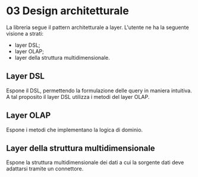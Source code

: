 # 03 Design architetturale

La libreria segue il pattern architetturale a layer. L'utente ne ha la seguente visione a strati:
- layer DSL;
- layer OLAP;
- layer della struttura multidimensionale.

## Layer DSL

Espone il DSL, permettendo la formulazione delle query in maniera intuitiva.
A tal proposito il layer DSL utilizza i metodi del layer OLAP.

## Layer OLAP

Espone i metodi che implementano la logica di dominio.

## Layer della struttura multidimensionale

Espone la struttura multidimensionale dei dati a cui la sorgente dati deve adattarsi tramite un connettore.
